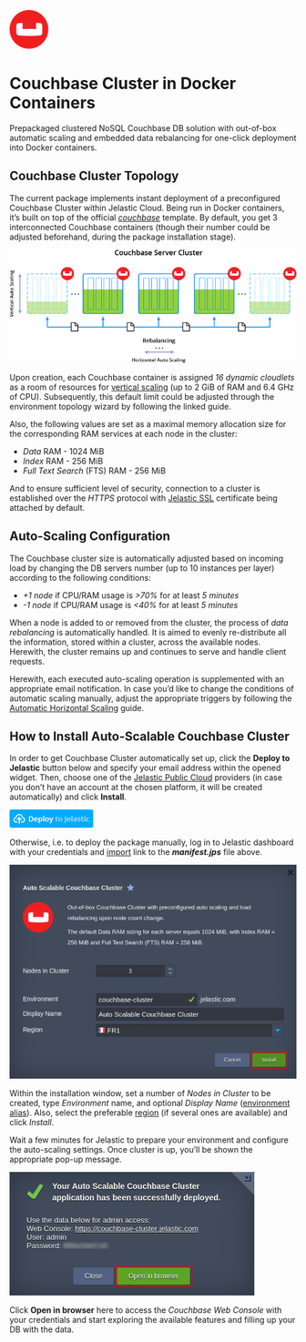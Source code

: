 ![couchbase-logo](images/couchbase-logo.png)

# Couchbase Cluster in Docker Containers 

Prepackaged clustered NoSQL Couchbase DB solution with out-of-box automatic scaling and embedded data rebalancing for one-click
deployment into Docker containers.

## Couchbase Cluster Topology

The current package implements instant deployment of a preconfigured Couchbase Cluster within Jelastic Cloud. Being run in
Docker containers, it’s built on top of the official [*couchbase*](https://hub.docker.com/_/couchbase/) template. By default,
you get 3 interconnected Couchbase containers (though their number could be adjusted beforehand, during the package
installation stage). 

![couchbase-server-cluster](images/couchbase-server-cluster.png)

Upon creation, each Couchbase container is assigned *16 dynamic cloudlets* as a room of resources for [vertical scaling](https://docs.jelastic.com/automatic-vertical-scaling) (up to 2
GiB of RAM and 6.4 GHz of CPU). Subsequently, this default limit could be adjusted through the environment topology wizard by
following the linked guide.

Also, the following values are set as a maximal memory allocation size for the corresponding RAM services at each node in the
cluster:
- *Data* RAM - 1024 MiB
- *Index* RAM - 256 MiB
- *Full Text Search* (FTS) RAM - 256 MiB

And to ensure sufficient level of security, connection to a cluster is established over the *HTTPS* protocol with [Jelastic SSL](https://docs.jelastic.com/jelastic-ssl) certificate being attached by default.  

## Auto-Scaling Configuration

The Couchbase cluster size is automatically adjusted based on incoming load by changing the DB servers number (up to 10
instances per layer) according to the following conditions:
- *+1 node* if CPU/RAM usage is *>70%* for at least *5 minutes*
- *-1 node* if CPU/RAM usage is *<40%* for at least *5 minutes*

When a node is added to or removed from the cluster, the process of *data rebalancing* is automatically handled. It is aimed
to evenly re-distribute all the information, stored within a cluster, across the available nodes. Herewith, the cluster
remains up and continues to serve and handle client requests. 

Herewith, each executed auto-scaling operation is supplemented with an appropriate email notification. In case you’d like to
change the conditions of automatic scaling manually, adjust the appropriate triggers by following the [Automatic Horizontal
Scaling](https://docs.jelastic.com/automatic-horizontal-scaling) guide.

## How to Install Auto-Scalable Couchbase Cluster

In order to get Couchbase Cluster automatically set up, click the **Deploy to Jelastic** button below and specify your email
address within the opened widget. Then, choose one of the [Jelastic Public Cloud](https://jelastic.cloud/) providers (in case
you don’t have an account at the chosen platform, it will be created automatically) and click **Install**.

[![Deploy](images/deploy-to-jelastic.png)](https://jelastic.com/install-application/?manifest=https://raw.githubusercontent.com/jelastic-jps/couchbase/master/manifest.jps)

Otherwise, i.e. to deploy the package manually, log in to Jelastic dashboard with your credentials and [import](https://docs.jelastic.com/environment-import) link to the **_manifest.jps_** file above.

![deploy-couchbase-cluster](images/deploy-couchbase-cluster.png)

Within the installation window, set a number of *Nodes in Cluster* to be created, type *Environment* name, and optional
*Display Name* ([environment alias](https://docs.jelastic.com/environment-aliases)). Also, select the preferable [region](https://docs.jelastic.com/environment-regions) (if several ones are available) and click *Install*.

Wait a few minutes for Jelastic to prepare your environment and configure the auto-scaling settings. Once cluster is up,
you’ll be shown the appropriate pop-up message.

![open-couchbase-web-concole](images/open-couchbase-web-concole.png)

Click **Open in browser** here to access the *Couchbase Web Console* with your credentials and start exploring the available
features and filling up your DB with the data. 
